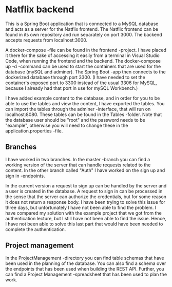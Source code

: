 # Natflix backend

This is a Spring Boot application that is connected to a MySQL database and acts as a server for the Natflix frontend.
The Natflix frontend can be found in its own repository and run separately on port 3000. 
The backend accepts requests from localhost:3000. 

A docker-compose -file can be found in the frontend -project. 
I have placed it there for the sake of accessing it easily from a terminal in Visual Studio Code, when running the frontend and the backend.
The docker-compose up -d -command can be used to start the containers that are used for the database (mySQL and adminer).
The Spring Boot -app then connects to the dockerized database through port 3300. (I have needed to set the container's
exposed port to 3300 instead of the usual 3306 for MySQL, because I already had that port in use for mySQL Workbench.)

I have added example content to the database, and in order for you to be able to use the tables and view the content, I have exported the tables.
You can import the tables through the adminer -interface, that will run on localhost:8080.
These tables can be found in the Tables -folder. Note that the database user should be "root" and the password needs
to be "example", otherwise you will need to change these in the application.properties -file.

## Branches

I have worked in two branches. In the master -branch you can find a working version of the server that can handle requests
related to the content. In the other branch called "Auth" I have worked on the sign up and sign in -endpoints.

In the current version a request to sign up can be handled by the server and a user is created in the database.
A request to sign in can be processed in the sense that the server can authorize the credentials, but for some
reason it does not return a response body. I have been trying to solve this issue for three days, but unfortunately I have not been able to find the problem.
I have compared my solution with the example project that we got from the authentication lecture, but I still have not been able to find the issue.
Hence, I have not been able to solve this last part that would have been needed to complete the authentication.

## Project management

In the ProjectManagement -directory you can find table schemas that have been used in the planning of the database.
You can also find a schema over the endpoints that has been used when building the REST API.
Further, you can find a Project Management -spreadsheet that has been used to plan the work.

